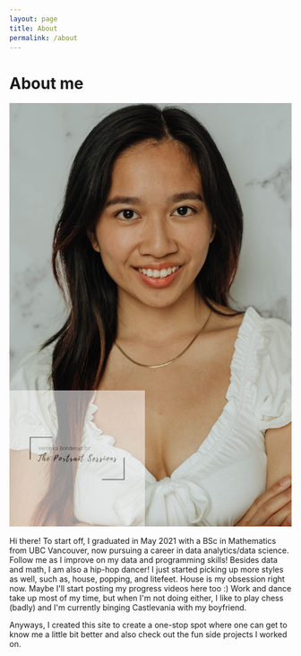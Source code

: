 ```yaml
---
layout: page
title: About
permalink: /about
---
```


# About me

![Picture of Deborah](/assets/img/pfp.jpeg)

Hi there! To start off, I graduated in May 2021 with a BSc in Mathematics from UBC Vancouver, now pursuing a career in data analytics/data science. Follow me as I improve on my data and programming skills! Besides data and math, I am also a hip-hop dancer! I just started picking up more styles as well, such as, house, popping, and litefeet. House is my obsession right now. Maybe I'll start posting my progress videos here too :) Work and dance take up most of my time, but when I'm not doing either, I like to play chess (badly) and I'm currently binging Castlevania with my boyfriend.

Anyways, I created this site to create a one-stop spot where one can get to know me a little bit better and also check out the fun side projects I worked on.
